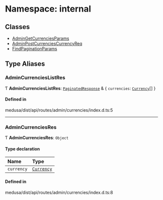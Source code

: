 # Namespace: internal

## Classes

- [AdminGetCurrenciesParams](../classes/internal-4.AdminGetCurrenciesParams.md)
- [AdminPostCurrenciesCurrencyReq](../classes/internal-4.AdminPostCurrenciesCurrencyReq.md)
- [FindPaginationParams](../classes/internal-4.FindPaginationParams.md)

## Type Aliases

### AdminCurrenciesListRes

Ƭ **AdminCurrenciesListRes**: [`PaginatedResponse`](internal-2.md#paginatedresponse) & { `currencies`: [`Currency`](../classes/internal.Currency.md)[]  }

#### Defined in

medusa/dist/api/routes/admin/currencies/index.d.ts:5

___

### AdminCurrenciesRes

Ƭ **AdminCurrenciesRes**: `Object`

#### Type declaration

| Name | Type |
| :------ | :------ |
| `currency` | [`Currency`](../classes/internal.Currency.md) |

#### Defined in

medusa/dist/api/routes/admin/currencies/index.d.ts:8
